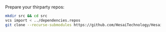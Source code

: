 Prepare your thirparty repos:
```bash
mkdir src && cd src
vcs import < ../dependencies.repos
git clone --recurse-submodules https://github.com/HesaiTechnology/HesaiLidar_ROS_2.0.git
```